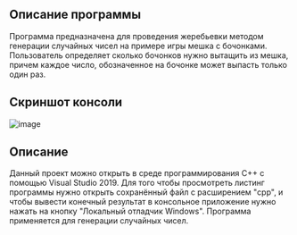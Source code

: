 ## Описание программы

Программа предназначена для проведения жеребьевки методом генерации случайных чисел на примере игры мешка с бочонками. Пользователь определяет сколько бочонков нужно вытащить из мешка, причем каждое число, обозначенное на бочонке может выпасть только один раз.


## Скриншот консоли

![image](https://wmpics.pics/di-08IE.png)

## Описание

Данный проект можно открыть в среде программирования С++ с помощью Visual Studio 2019.
Для того чтобы просмотреть листинг программы нужно открыть сохранённый файл с расширением "cpp", и чтобы вывести конечный результат в консольное приложение нужно нажать на кнопку "Локальный отладчик Windows".
Программа применяется для генерации случайных чисел.
